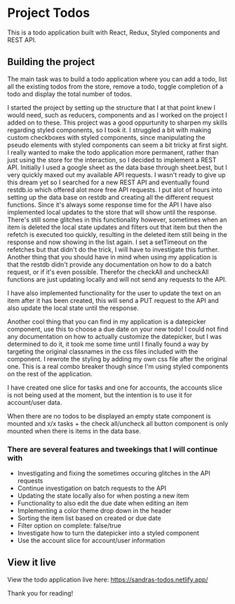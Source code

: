 # Project Todos

This is a todo application built with React, Redux, Styled components and REST API.

## Building the project

The main task was to build a todo application where you can add a todo, list all the existing todos from the store, remove a todo, toggle completion of a todo and display the total number of todos.

I started the project by setting up the structure that I at that point knew I would need, such as reducers, components and as I worked on the project I added on to these. This project was a good oppurtunity to sharpen my skills regarding styled components, so I took it. I struggled a bit with making custom checkboxes with styled components, since manipulating the pseudo elements with styled components can seem a bit tricky at first sight. I really wanted to make the todo application more permanent, rather than just using the store for the interaction, so I decided to implement a REST API. Initially I used a google sheet as the data base through sheet.best, but I very quickly maxed out my available API requests. I wasn't ready to give up this dream yet so I searched for a new REST API and eventually found restdb.io which offered alot more free API requests. I put alot of hours into setting up the data base on restdb and creating all the different request functions. Since it's always some response time for the API I have also implemented local updates to the store that will show until the response. There's still some glitches in this functionality however, sometimes when an item is deleted the local state updates and filters out that item but then the refetch is executed too quickly, resulting in the deleted item still being in the response and now showing in the list again. I set a setTimeout on the refetches but that didn't do the trick, I will have to investigate this further. Another thing that you should have in mind when using my application is that the restdb didn't provide any documentation on how to do a batch request, or if it's even possible. Therefor the checkAll and uncheckAll functions are just updating locally and will not send any requests to the API.

I have also implemented functionality for the user to update the text on an item after it has been created, this will send a PUT request to the API and also update the local state until the response.

Another cool thing that you can find in my application is a datepicker component, use this to choose a due date on your new todo! I could not find any documentation on how to actually customize the datepicker, but I was determined to do it, it took me some time until I finally found a way by targeting the original classnames in the css files included with the component. I rewrote the styling by adding my own css file after the original one. This is a real combo breaker though since I'm using styled components on the rest of the application. 

I have created one slice for tasks and one for accounts, the accounts slice is not being used at the moment, but the intention is to use it for account/user data. 

When there are no todos to be displayed an empty state component is mounted and x/x tasks + the check all/uncheck all button component is only mounted when there is items in the data base.

### There are several features and tweekings that I will continue with
- Investigating and fixing the sometimes occuring glitches in the API requests
- Continue investigation on batch requests to the API
- Updating the state locally also for when posting a new item
- Functionality to also edit the due date when editing an item
- Implementing a color theme drop down in the header
- Sorting the item list based on created or due date
- Filter option on complete: false/true
- Investigate how to turn the datepicker into a styled component
- Use the account slice for account/user information

## View it live

View the todo application live here: https://sandras-todos.netlify.app/


Thank you for reading! 
